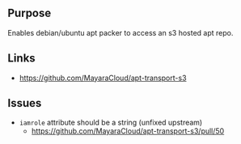 ## Purpose
Enables debian/ubuntu apt packer to access an s3 hosted apt repo.

## Links
* https://github.com/MayaraCloud/apt-transport-s3

## Issues
* `iamrole` attribute should be a string (unfixed upstream)
  * https://github.com/MayaraCloud/apt-transport-s3/pull/50
